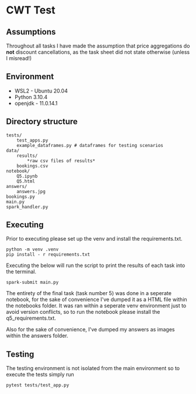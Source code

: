 <H1> CWT Test </H1>

<H2> Assumptions </H2> 
Throughout all tasks I have made the assumption that price aggregations do <b>not</b> discount cancellations, as the task sheet did not state otherwise (unless I misread!)


<H2> Environment </H2>
<ul>
<li> WSL2 - Ubuntu 20.04 </li>
<li> Python 3.10.4 </li>
<li> openjdk - 11.0.14.1 </li>
</ul>



<H2> Directory structure </H2>

    tests/
        test_apps.py
        example_dataframes.py # dataframes for testing scenarios
    data/
        results/
            *raw csv files of results*
        bookings.csv
    notebook/
        Q5.ipynb
        Q5.html
    answers/
        answers.jpg
    bookings.py
    main.py
    spark_handler.py


<H2>Executing</H2>
Prior to executing please set up the venv and install the requirements.txt.

    python -m venv .venv
    pip install - r requirements.txt

Executing the below will run the script to print the results of each task into the terminal.

    spark-submit main.py


The entirety of the final task (task number 5) was done in a seperate notebook, for the sake of convenience I've dumped it as a HTML file within the notebooks folder. It was ran within a seperate venv environment just to avoid version conflicts, so to run the notebook please install the q5_requirements.txt.

Also for the sake of convenience, I've dumped my answers as images within the answers folder.

<H2> Testing </H2>

The testing environment is not isolated from the main environment so to execute the tests simply run

    pytest tests/test_app.py

